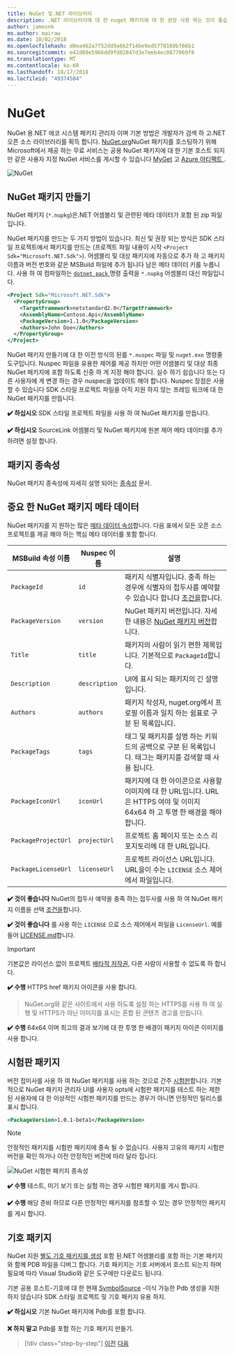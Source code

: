 ```yaml
---
title: NuGet 및.NET 라이브러리
description: .NET 라이브러리에 대 한 nuget 패키지에 대 한 권장 사용 하는 것이 좋습니다.
author: jamesnk
ms.author: mairaw
ms.date: 10/02/2018
ms.openlocfilehash: d0ea462a7f52dd9a6b2f14be9ed5770160bf66b1
ms.sourcegitcommit: e42d09e5966dd9fd02847d3e7eeb4ec0877069f8
ms.translationtype: MT
ms.contentlocale: ko-KR
ms.lasthandoff: 10/17/2018
ms.locfileid: "49374504"
---
```

# <a name="nuget"></a>NuGet

NuGet 용.NET 에코 시스템 패키지 관리자 이며 기본 방법은 개발자가 검색 하 고.NET 오픈 소스 라이브러리를 획득 합니다. [NuGet.org](https://www.nuget.org/)NuGet 패키지를 호스팅하기 위해 Microsoft에서 제공 하는 무료 서비스는 공용 NuGet 패키지에 대 한 기본 호스트 되지만 같은 사용자 지정 NuGet 서비스를 게시할 수 있습니다 [MyGet](https://www.myget.org/) 고 [Azure 아티팩트 ](https://azure.microsoft.com/services/devops/artifacts/).

![NuGet](./media/nuget/nuget-logo.png "NuGet")

## <a name="create-a-nuget-package"></a>NuGet 패키지 만들기

NuGet 패키지 (`*.nupkg`)은.NET 어셈블리 및 관련된 메타 데이터가 포함 된 zip 파일입니다.

NuGet 패키지를 만드는 두 가지 방법이 있습니다. 최신 및 권장 되는 방식은 SDK 스타일 프로젝트에서 패키지를 만드는 (프로젝트 파일 내용이 시작 `<Project Sdk="Microsoft.NET.Sdk">`). 어셈블리 및 대상 패키지에 자동으로 추가 하 고 패키지 이름과 버전 번호와 같은 MSBuild 파일에 추가 됩니다 남은 메타 데이터 키를 누릅니다. 사용 하 여 컴파일하는 [ `dotnet pack` ](../../core/tools/dotnet-pack.md) 명령 출력을 `*.nupkg` 어셈블리 대신 파일입니다.

```xml
<Project Sdk="Microsoft.NET.Sdk">
  <PropertyGroup>
    <TargetFramework>netstandard2.0</TargetFramework>
    <AssemblyName>Contoso.Api</AssemblyName>
    <PackageVersion>1.1.0</PackageVersion>
    <Authors>John Doe</Authors>
  </PropertyGroup>
</Project>
```

NuGet 패키지 만들기에 대 한 이전 방식의 된를 `*.nuspec` 파일 및 `nuget.exe` 명령줄 도구입니다. Nuspec 파일을 유용한 제어를 제공 하지만 어떤 어셈블리 및 대상 최종 NuGet 패키지에 포함 하도록 신중 하 게 지정 해야 합니다. 실수 하기 쉽습니다 또는 다른 사용자에 게 변경 하는 경우 nuspec을 업데이트 해야 합니다. Nuspec 장점은 사용할 수 있습니다 SDK 스타일 프로젝트 파일을 아직 지원 하지 않는 프레임 워크에 대 한 NuGet 패키지를 만듭니다.

**✔️ 하십시오** SDK 스타일 프로젝트 파일을 사용 하 여 NuGet 패키지를 만듭니다.

**✔️ 하십시오** SourceLink 어셈블리 및 NuGet 패키지에 원본 제어 메타 데이터를 추가 하려면 설정 합니다.

## <a name="package-dependencies"></a>패키지 종속성

NuGet 패키지 종속성에 자세히 설명 되어는 [종속성](./dependencies.md) 문서.

## <a name="important-nuget-package-metadata"></a>중요 한 NuGet 패키지 메타 데이터

NuGet 패키지를 지 원하는 많은 [메타 데이터 속성](/nuget/reference/nuspec)합니다. 다음 표에서 모든 오픈 소스 프로젝트를 제공 해야 하는 핵심 메타 데이터를 포함 합니다.

| MSBuild 속성 이름              | Nuspec 이름              | 설명  |
| ---------------------------------- | ------------------------ | ------------ |
| `PackageId`                        | `id`                       | 패키지 식별자입니다. 충족 하는 경우에 식별자의 접두사를 예약할 수 있습니다 합니다 [조건을](/nuget/reference/id-prefix-reservation)합니다. |
| `PackageVersion`                   | `version`                  | NuGet 패키지 버전입니다. 자세한 내용은 [NuGet 패키지 버전](./versioning.md#nuget-package-version)합니다.             |
| `Title`                            | `title`                    | 패키지의 사람이 읽기 편한 제목입니다. 기본적으로 `PackageId`합니다.             |
| `Description`                      | `description`              | UI에 표시 되는 패키지의 긴 설명입니다.             |
| `Authors`                          | `authors`                  | 패키지 작성자, nuget.org에서 프로필 이름과 일치 하는 쉼표로 구분 된 목록입니다.             |
| `PackageTags`                      | `tags`                     | 태그 및 패키지를 설명 하는 키워드의 공백으로 구분 된 목록입니다. 태그는 패키지를 검색할 때 사용 됩니다.             |
| `PackageIconUrl`                   | `iconUrl`                  | 패키지에 대 한 아이콘으로 사용할 이미지에 대 한 URL입니다. URL은 HTTPS 여야 및 이미지 64x64 하 고 투명 한 배경을 해야 합니다.             |
| `PackageProjectUrl`                | `projectUrl`               | 프로젝트 홈 페이지 또는 소스 리포지토리에 대 한 URL입니다.             |
| `PackageLicenseUrl`                | `licenseUrl`               | 프로젝트 라이선스 URL입니다. URL을이 수는 `LICENSE` 소스 제어에서 파일입니다.             |

**✔️ 것이 좋습니다** NuGet의 접두사 예약을 충족 하는 접두사를 사용 하 여 NuGet 패키지 이름을 선택 [조건을](/nuget/reference/id-prefix-reservation)합니다.

**✔️ 것이 좋습니다** 를 사용 하는 `LICENSE` 으로 소스 제어에서 파일을 `LicenseUrl`. 예를 들어 [LICENSE.md](https://github.com/JamesNK/Newtonsoft.Json/blob/c4af75c8e91ca0d75aa6c335e8c106780c4f7712/LICENSE.md)합니다.

> [!IMPORTANT]
> 기본값은 라이선스 없이 프로젝트 [배타적 저작권](https://choosealicense.com/no-permission/), 다른 사람이 사용할 수 없도록 하 합니다.

**✔️ 수행** HTTPS href 패키지 아이콘을 사용 합니다.

> NuGet.org와 같은 사이트에서 사용 하도록 설정 하는 HTTPS를 사용 하 여 실행 및 HTTPS가 아닌 이미지를 표시는 혼합 된 콘텐츠 경고를 만듭니다.

**✔️ 수행** 64x64 이며 최고의 결과 보기에 대 한 투명 한 배경이 패키지 아이콘 이미지를 사용 합니다.

## <a name="pre-release-packages"></a>시험판 패키지

버전 접미사를 사용 하 여 NuGet 패키지를 사용 하는 것으로 간주 [시험판](/nuget/create-packages/prerelease-packages)합니다. 기본적으로 NuGet 패키지 관리자 UI를 사용자 opts에 시험판 패키지를 테스트 하는 제한 된 사용자에 대 한 이상적인 시험판 패키지를 만드는 경우가 아니면 안정적인 릴리스를 표시 합니다.

```xml
<PackageVersion>1.0.1-beta1</PackageVersion>
```

> [!NOTE]
> 안정적인 패키지를 시험판 패키지에 종속 될 수 없습니다. 사용자 고유의 패키지 시험판 버전을 확인 하거나 이전 안정적인 버전에 따라 달라 집니다.

![NuGet 시험판 패키지 종속성](./media/nuget/nuget-prerelease-package.png "NuGet 시험판 패키지 종속성")

**✔️ 수행** 테스트, 미기 보기 또는 실험 하는 경우 시험판 패키지를 게시 합니다.

**✔️ 수행** 해당 준비 하므로 다른 안정적인 패키지를 참조할 수 있는 경우 안정적인 패키지를 게시 합니다.

## <a name="symbol-packages"></a>기호 패키지

NuGet 지원 [별도 기호 패키지를 생성](/nuget/create-packages/symbol-packages) 포함 된.NET 어셈블리를 포함 하는 기본 패키지와 함께 PDB 파일을 디버그 합니다. 기호 패키지는 기호 서버에서 호스트 되는지 하며 필요에 따라 Visual Studio와 같은 도구에만 다운로드 됩니다.

기본 공용 호스트-기호에 대 한 현재 [SymbolSource](http://www.symbolsource.org/) -이식 가능한 Pdb 생성을 지원 하지 않습니다 SDK 스타일 프로젝트 및 기호 패키지 유용 하지.

**✔️ 하십시오** 기본 NuGet 패키지에 Pdb를 포함 합니다.

**❌ 하지 말고** Pdb를 포함 하는 기호 패키지 만들기.

>[!div class="step-by-step"]
[이전](./strong-naming.md)
[다음](./dependencies.md)
